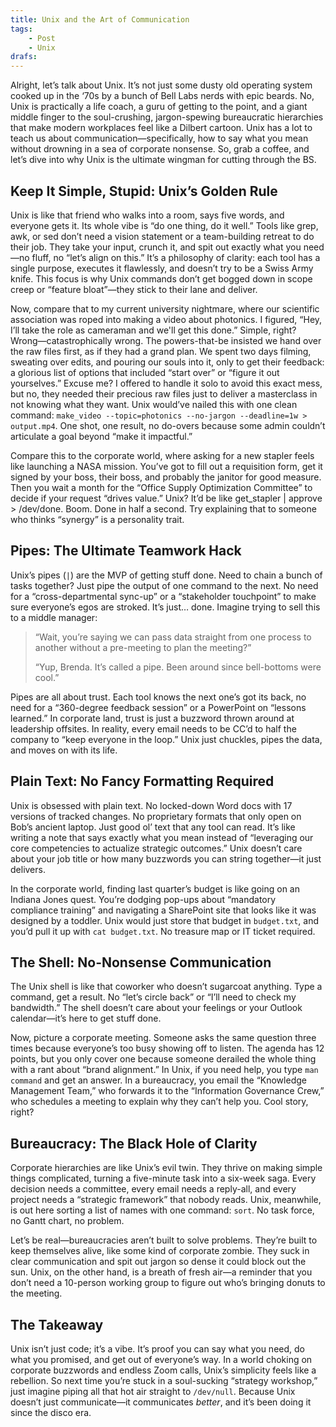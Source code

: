 ```yaml
---
title: Unix and the Art of Communication
tags:
    - Post
    - Unix
drafs:
---
```


Alright, let’s talk about Unix. It’s not just some dusty old operating system cooked up in the ‘70s by a bunch of Bell Labs nerds with epic beards. No, Unix is practically a life coach, a guru of getting to the point, and a giant middle finger to the soul-crushing, jargon-spewing bureaucratic hierarchies that make modern workplaces feel like a Dilbert cartoon. Unix has a lot to teach us about communication—specifically, how to say what you mean without drowning in a sea of corporate nonsense. So, grab a coffee, and let’s dive into why Unix is the ultimate wingman for cutting through the BS.

## Keep It Simple, Stupid: Unix’s Golden Rule

Unix is like that friend who walks into a room, says five words, and everyone gets it. Its whole vibe is “do one thing, do it well.” Tools like grep, awk, or sed don’t need a vision statement or a team-building retreat to do their job. They take your input, crunch it, and spit out exactly what you need—no fluff, no “let’s align on this.” It’s a philosophy of clarity: each tool has a single purpose, executes it flawlessly, and doesn’t try to be a Swiss Army knife. This focus is why Unix commands don’t get bogged down in scope creep or “feature bloat”—they stick to their lane and deliver.

Now, compare that to my current university nightmare, where our scientific association was roped into making a video about photonics. I figured, “Hey, I’ll take the role as cameraman and we'll get this done.” Simple, right? Wrong—catastrophically wrong. The powers-that-be insisted we hand over the raw files first, as if they had a grand plan. We spent two days filming, sweating over edits, and pouring our souls into it, only to get their feedback: a glorious list of options that included “start over” or “figure it out yourselves.” Excuse me? I offered to handle it solo to avoid this exact mess, but no, they needed their precious raw files just to deliver a masterclass in not knowing what they want. Unix would’ve nailed this with one clean command: `make_video --topic=photonics --no-jargon --deadline=1w > output.mp4`. One shot, one result, no do-overs because some admin couldn’t articulate a goal beyond “make it impactful.”

Compare this to the corporate world, where asking for a new stapler feels like launching a NASA mission. You’ve got to fill out a requisition form, get it signed by your boss, their boss, and probably the janitor for good measure. Then you wait a month for the “Office Supply Optimization Committee” to decide if your request “drives value.” Unix? It’d be like get_stapler | approve > /dev/done. Boom. Done in half a second. Try explaining that to someone who thinks “synergy” is a personality trait.

## Pipes: The Ultimate Teamwork Hack

Unix’s pipes (`|`) are the MVP of getting stuff done. Need to chain a bunch of tasks together? Just pipe the output of one command to the next. No need for a “cross-departmental sync-up” or a “stakeholder touchpoint” to make sure everyone’s egos are stroked. It’s just… done. Imagine trying to sell this to a middle manager:

> “Wait, you’re saying we can pass data straight from one process to another without a pre-meeting to plan the meeting?”
> 
> “Yup, Brenda. It’s called a pipe. Been around since bell-bottoms were cool.”

Pipes are all about trust. Each tool knows the next one’s got its back, no need for a “360-degree feedback session” or a PowerPoint on “lessons learned.” In corporate land, trust is just a buzzword thrown around at leadership offsites. In reality, every email needs to be CC’d to half the company to “keep everyone in the loop.” Unix just chuckles, pipes the data, and moves on with its life.

## Plain Text: No Fancy Formatting Required

Unix is obsessed with plain text. No locked-down Word docs with 17 versions of tracked changes. No proprietary formats that only open on Bob’s ancient laptop. Just good ol’ text that any tool can read. It’s like writing a note that says exactly what you mean instead of “leveraging our core competencies to actualize strategic outcomes.” Unix doesn’t care about your job title or how many buzzwords you can string together—it just delivers.

In the corporate world, finding last quarter’s budget is like going on an Indiana Jones quest. You’re dodging pop-ups about “mandatory compliance training” and navigating a SharePoint site that looks like it was designed by a toddler. Unix would just store that budget in `budget.txt`, and you’d pull it up with `cat budget.txt`. No treasure map or IT ticket required.

## The Shell: No-Nonsense Communication

The Unix shell is like that coworker who doesn’t sugarcoat anything. Type a command, get a result. No “let’s circle back” or “I’ll need to check my bandwidth.” The shell doesn’t care about your feelings or your Outlook calendar—it’s here to get stuff done.

Now, picture a corporate meeting. Someone asks the same question three times because everyone’s too busy showing off to listen. The agenda has 12 points, but you only cover one because someone derailed the whole thing with a rant about “brand alignment.” In Unix, if you need help, you type `man command` and get an answer. In a bureaucracy, you email the “Knowledge Management Team,” who forwards it to the “Information Governance Crew,” who schedules a meeting to explain why they can’t help you. Cool story, right?

## Bureaucracy: The Black Hole of Clarity

Corporate hierarchies are like Unix’s evil twin. They thrive on making simple things complicated, turning a five-minute task into a six-week saga. Every decision needs a committee, every email needs a reply-all, and every project needs a “strategic framework” that nobody reads. Unix, meanwhile, is out here sorting a list of names with one command: `sort`. No task force, no Gantt chart, no problem.

Let’s be real—bureaucracies aren’t built to solve problems. They’re built to keep themselves alive, like some kind of corporate zombie. They suck in clear communication and spit out jargon so dense it could block out the sun. Unix, on the other hand, is a breath of fresh air—a reminder that you don’t need a 10-person working group to figure out who’s bringing donuts to the meeting.

## The Takeaway

Unix isn’t just code; it’s a vibe. It’s proof you can say what you need, do what you promised, and get out of everyone’s way. In a world choking on corporate buzzwords and endless Zoom calls, Unix’s simplicity feels like a rebellion. So next time you’re stuck in a soul-sucking “strategy workshop,” just imagine piping all that hot air straight to `/dev/null`. Because Unix doesn’t just communicate—it communicates *better*, and it’s been doing it since the disco era.
